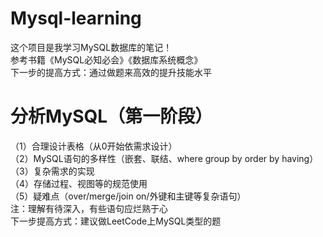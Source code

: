 # Mysql-learning
这个项目是我学习MySQL数据库的笔记！<br>
参考书籍《MySQL必知必会》《数据库系统概念》<br>
下一步的提高方式：通过做题来高效的提升技能水平

# 分析MySQL（第一阶段）
（1）合理设计表格（从0开始依需求设计）<br>
（2）MySQL语句的多样性（嵌套、联结、where  group by  order by  having）<br>
（3）复杂需求的实现<br>
（4）存储过程、视图等的规范使用<br>
（5）疑难点（over/merge/join on/外键和主键等复杂语句）<br>
注：理解有待深入，有些语句应烂熟于心<br>
下一步提高方式：建议做LeetCode上MySQL类型的题
